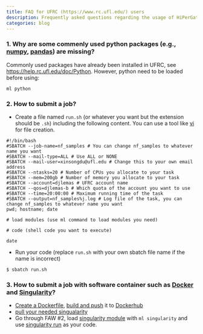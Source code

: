 ```yaml
---
title: FAQ for UFRC (https://www.rc.ufl.edu/) users
description: Frequently asked questions regarding the usage of HiPerGator
categories: blog
---
```


### 1. Why are some commenly used python packages (e.g., [numpy](https://numpy.org/), [pandas](https://pandas.pydata.org/)) are missing?

Commonly used packages have already been installed in UFRC, see https://help.rc.ufl.edu/doc/Python. However, python need to be loaded before using:

```
ml python
```

### 2. How to submit a job?
   - Create a file named `run.sh` (or whatever you want but the extension should be `.sh`) including the following content. You can use a tool like [vi](https://www.youtube.com/watch?v=FLCCqzwHB5s) for file creation.

```
#!/bin/bash
#SBATCH --job-name=nf_samples # You can change nf_samples to whatever name you want
#SBATCH --mail-type=ALL # Use ALL or NONE
#SBATCH --mail-user=xinsongdu@ufl.edu # Change this to your own email address
#SBATCH --ntasks=20 # Number of CPUs you allocate to your task
#SBATCH --mem=200gb # Number of memory you allocate to your task
#SBATCH --account=djlemas # UFRC account name
#SBATCH --qos=djlemas-b # Which quota of the account you want to use
#SBATCH --time=20:00:00 # Maximum running time of the task
#SBATCH --output=nf_samples%j.log # Log file of the task, you can change nf_samples to whatever name you want
pwd; hostname; date

# load modules (use ml command to load modules you need)

# code (shell code you want to execute)

date
```

   - Run your code (replace `run.sh` with your own sbatch file name if the name is incorrect)

```
$ sbatch run.sh
```

### 3. How to submit a job with software container such as [Docker](https://www.docker.com/) and [Singularity](https://singularity.lbl.gov/)?
   - [Create a Dockerfile](https://docs.docker.com/get-started/part2/), [build and push](https://medium.com/@deepakshakya/beginners-guide-to-use-docker-build-run-push-and-pull-4a132c094d75) it to [Dockerhub](https://hub.docker.com/)
   - [pull your needed singualarity](https://singularity.lbl.gov/docs-pull)
   - Go through FAW #2, load [singularity module](https://help.rc.ufl.edu/doc/Singularity) with `ml singularity` and use [singularity run](https://singularity.lbl.gov/docs-run) as your code.